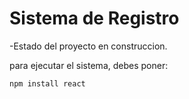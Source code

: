 <h1>Sistema de Registro</h1>

-Estado del proyecto en construccion.

para ejecutar el sistema, debes poner:

```npm install react```
